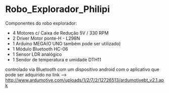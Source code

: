 # Robo_Explorador_Philipi

Componentes do robo explorador:
* 4 Motores c/ Caixa de Redução 5V / 330 RPM
* 2 Driver Motor ponte-H - L298N
* 1 Arduino MEGA(O UNO também pode ser utilizado)
* 1 Módulo Bluetooth HC-06
* 1 Sensor LDR analógico
* 1 Sendor de temperatura e umidade DTH11

controlado via Bluetooth com um dispositivo android com o aplicativo que pode ser adquirido no link --> http://www.ardumotive.com/uploads/1/2/7/2/12726513/ardumotivebt_v2.1.apk
